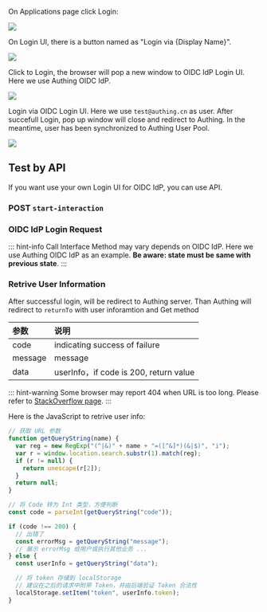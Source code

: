 <IntegrationDetailCard title="Login via OIDC">

On Applications page click Login:

![](https://cdn.authing.cn/blog/20201009180859.png)

On Login UI, there is a button named as "Login via {Display Name}".

![](https://cdn.authing.cn/blog/20201009181119.png)

Click to Login, the browser will pop a new window to OIDC IdP Login UI. Here we use Authing OIDC IdP.

![](https://cdn.authing.cn/blog/20201009181857.png)

Login via OIDC Login UI. Here we use `test@authing.cn` as user. After succefull Login, pop up window will close and redirect to Authing. In the meantime, user has been synchronized to Authing User Pool.

![](https://cdn.authing.cn/blog/20201009181657.png)

## Test by API

If you want use your own Login UI for OIDC IdP, you can use API.

### POST `start-interaction`

<ApiMethodSpec method="post" host="https://core.authing.cn" path="/api/v2/connections/oidc/start-interaction">
<template slot="description">

When user been redirected from OIDC IdP to Authing server. Authing use `state` in callback to determine the user should be in which User Pool. So we need to link state with User Pool.

</template>
<template slot="bodyParams">
<ApiMethodParam name="state" type="string" description="Random String, use for futher OIDC request" required/>
<ApiMethodParam name="userPoolId" type="string" description="User Pool Id" required/>
<ApiMethodParam name="returnTo" type="string" description="Callback URL" required/>
</template>
<template slot="response">
<ApiMethodResponse httpCode="200">

```js
{
    code: 200,
    message: "ok"
}
```

</ApiMethodResponse>
</template>
</ApiMethodSpec>

### OIDC IdP Login Request

::: hint-info
Call Interface Method may vary depends on OIDC IdP. Here we use Authing OIDC IdP as an example.
**Be aware: state must be same with previous state**.
:::

<ApiMethodSpec method="get" host="https://<domain name>.authing.cn" path="/oidc/auth" summary=" " description="Login request need an URL and parameter below: ">
<template slot="queryParams">
<ApiMethodParam name="client_id" type="string" description="Client ID" required/>
<ApiMethodParam name="redirect_uri" type="string" description=" " required>

Redirect URL After successful Login OP will send Authorization code to this URL by query. This value are reqeuored in configuration.

</ApiMethodParam>
<ApiMethodParam name="scope" type="string" required>

Request information, must includ openid. separate each scope by space. id_token will include those scope information after decrypt.

</ApiMethodParam>
<ApiMethodParam name="response_type" type="string" required>

Response type，could be: code, id_token, id_token token, code id_token, code token, code id_token token. after successful login. request OP return information. if include code, will return Authoriztion code. if include id_token, will return id_token. if include token, will return access_token.

</ApiMethodParam>
<ApiMethodParam name="prompt" type="string">

could be none，login，consent, select_account. Determine interactive mode with OP. if need refresh_token, value must be consent.

</ApiMethodParam>
<ApiMethodParam name="state" type="string" required>

Random string. In case of CSRF attack. if state in response is not same as before, mean been attacked.

</ApiMethodParam>

<ApiMethodParam name="nonce" type="string" description="Random String, In case of Replay attack."/>
</template>

</ApiMethodSpec>

### Retrive User Information

After successful login, will be redirect to Authing server. Than Authing will redirect to `returnTo` with user inforamtion and Get method

| 参数    | 说明                                   |
| :------ | :------------------------------------- |
| code    | indicating success of failure          |
| message | message                                |
| data    | userInfo，if code is 200, return value |

::: hint-warning
Some browser may report 404 when URL is too long. Please refer to [StackOverflow page](https://stackoverflow.com/questions/28681366/in-asp-net-mvc-would-a-querystring-too-long-result-in-404-file-not-found-error/28681600).
:::

Here is the JavaScript to retrive user info:

```js
// 获取 URL 参数
function getQueryString(name) {
  var reg = new RegExp("(^|&)" + name + "=([^&]*)(&|$)", "i");
  var r = window.location.search.substr(1).match(reg);
  if (r != null) {
    return unescape(r[2]);
  }
  return null;
}

// 将 Code 转为 Int 类型，方便判断
const code = parseInt(getQueryString("code"));

if (code !== 200) {
  // 出错了
  const errorMsg = getQueryString("message");
  // 展示 errorMsg 给用户或执行其他业务 ...
} else {
  const userInfo = getQueryString("data");

  // 将 token 存储到 localStorage
  // 建议在之后的请求中附带 Token，并由后端验证 Token 合法性
  localStorage.setItem("token", userInfo.token);
}
```

</IntegrationDetailCard>
